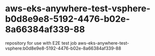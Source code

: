 # aws-eks-anywhere-test-vsphere-b0d8e9e8-5192-4476-b02e-8a66384af339-88
repository for use with E2E test job aws-eks-anywhere-test-vsphere:b0d8e9e8-5192-4476-b02e-8a66384af339-88

